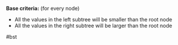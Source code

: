 **Base criteria:** (for every node)
- All the values in the left subtree will be smaller than the root node
- All the values in the right subtree will be larger than the root node









#bst